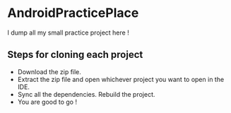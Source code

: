 # AndroidPracticePlace

I dump all my small practice project here !

## Steps for cloning each project

* Download the zip file.
* Extract the zip file and open whichever project you want to open in the IDE.
* Sync all the dependencies. Rebuild the project.
* You are good to go !
